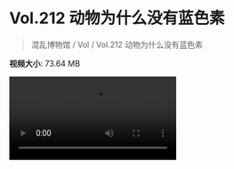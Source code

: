 # Vol.212 动物为什么没有蓝色素

> 混乱博物馆 / Vol / Vol.212 动物为什么没有蓝色素

**视频大小**: 73.64 MB

<div class="video"><video src="https://file.hsyhx.top/video/212.mp4" controls preload>🤔 您的浏览器不支持 video 标签</video></div>